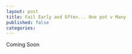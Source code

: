 ```yaml
---
layout: post
title: Fail Early and Often... One pot v Many
published: false
categories:
---
```


Coming Soon